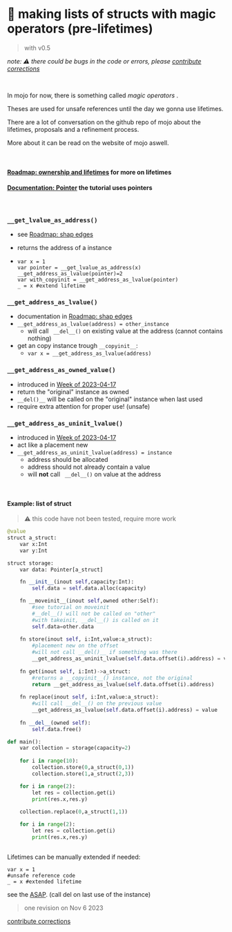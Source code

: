 # 🤹 making lists of structs with magic operators (pre-lifetimes)


> with v0.5

*note: ⚠️ there could be bugs in the code or errors, please [contribute corrections](/contribute.md)*




&nbsp;





In mojo for now, there is something called *magic operators* .

Theses are used for unsafe references until the day we gonna use lifetimes.


There are a lot of conversation on the github repo of mojo about the lifetimes, proposals and a refinement process.

More about it can be read on the website of mojo aswell.




&nbsp;

#### [Roadmap: ownership and lifetimes](https://docs.modular.com/mojo/roadmap.html#ownership-and-lifetimes) for more on lifetimes

#### [Documentation: Pointer](https://docs.modular.com/mojo/stdlib/memory/unsafe.html#pointer) the tutorial uses pointers

&nbsp;


### ```__get_lvalue_as_address()``` 
  - see [Roadmap: shap edges](https://docs.modular.com/mojo/roadmap.html#sharp-edges)
  
  -  returns the address of a instance
  - ```
    var x = 1
    var pointer = __get_lvalue_as_address(x)
    __get_address_as_lvalue(pointer)=2
    var with_copyinit = __get_address_as_lvalue(pointer)
    _ = x #extend lifetime
    ```


### ```__get_address_as_lvalue()```
  - documentation in [Roadmap: shap edges](https://docs.modular.com/mojo/roadmap.html#sharp-edges)
  - ```__get_address_as_lvalue(address) = other_instance ``` 
    - will call ``` __del__()``` on existing value at the address (cannot contains nothing)
  - get an copy instance trough ```__copyinit__```:
    - ```var x = __get_address_as_lvalue(address)```



### ```__get_address_as_owned_value()``` 
  - introduced in [Week of 2023-04-17](https://docs.modular.com/mojo/changelog.html#week-of-2023-04-17)
  -  return the "original" instance as owned
  -  ```__del()__``` will be called on the "original" instance when last used
  -  require extra attention for proper use! (unsafe)


### ```__get_address_as_uninit_lvalue()``` 
  - introduced in [Week of 2023-04-17](https://docs.modular.com/mojo/changelog.html#week-of-2023-04-17)
  -  act like a placement new
  -  ```__get_address_as_uninit_lvalue(address) = instance```
     -  address should be allocated
     -  address should not already contain a value
     -  will **not** call ``` __del__()``` on value at the address 
     

&nbsp;
#### Example: list of struct
> ⚠️ this code have not been tested, require more work
```python
@value
struct a_struct:
    var x:Int
    var y:Int

struct storage:
    var data: Pointer[a_struct]

    fn __init__(inout self,capacity:Int):
        self.data = self.data.alloc(capacity)

    fn __moveinit__(inout self,owned other:Self):
        #see tutorial on moveinit
        #__del__() will not be called on "other"
        #with takeinit, __del__() is called on it
        self.data=other.data
    
    fn store(inout self, i:Int,value:a_struct):
        #placement new on the offset
        #will not call __del()__ if something was there
        __get_address_as_uninit_lvalue(self.data.offset(i).address) = value
    
    fn get(inout self, i:Int)->a_struct:
        #returns a __copyinit__() instance, not the original
        return __get_address_as_lvalue(self.data.offset(i).address)
    
    fn replace(inout self, i:Int,value:a_struct):
        #will call __del__() on the previous value
        __get_address_as_lvalue(self.data.offset(i).address) = value
        
    fn __del__(owned self):
        self.data.free()

def main():
    var collection = storage(capacity=2)
    
    for i in range(10):
        collection.store(0,a_struct(0,1))
        collection.store(1,a_struct(2,3))

    for i in range(2):
        let res = collection.get(i)
        print(res.x,res.y)
        
    collection.replace(0,a_struct(1,1))

    for i in range(2):
        let res = collection.get(i)
        print(res.x,res.y)
    
```
Lifetimes can be manually extended if needed:
```
var x = 1
#unsafe reference code
_ = x #extended lifetime
```
see the [ASAP](https://docs.modular.com/mojo/programming-manual.html#behavior-of-destructors). (call del on last use of the instance)

> one revision on Nov 6 2023

[contribute corrections](/contribute.md)
